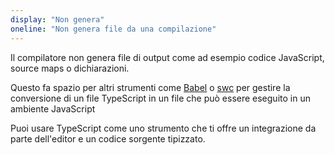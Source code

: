 ```yaml
---
display: "Non genera"
oneline: "Non genera file da una compilazione"
---
```


Il compilatore non genera file di output come ad esempio codice JavaScript, source maps o dichiarazioni.

Questo fa spazio per altri strumenti come [Babel](https://babeljs.io) o [swc](https://github.com/swc-project/swc) per gestire la conversione di un file TypeScript in un file che può essere eseguito in un ambiente JavaScript

Puoi usare TypeScript come uno strumento che ti offre un integrazione da parte dell'editor e un codice sorgente tipizzato.
